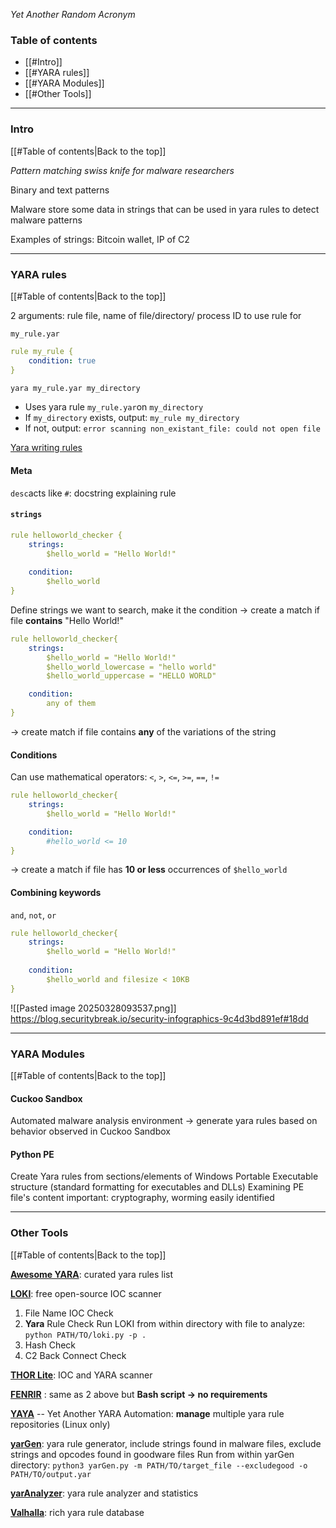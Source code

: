 *Yet Another Random Acronym*

### Table of contents
- [[#Intro]]
- [[#YARA rules]]
- [[#YARA Modules]]
- [[#Other Tools]]

___
### Intro
[[#Table of contents|Back to the top]]

_Pattern matching swiss knife for malware researchers_

Binary and text patterns

Malware store some data in strings that can be used in yara rules to detect malware patterns

Examples of strings: Bitcoin wallet, IP of C2

___
### YARA rules
[[#Table of contents|Back to the top]]

2 arguments: rule file, name of file/directory/ process ID to use rule for

`my_rule.yar`
```yaml
rule my_rule {
	condition: true
}
```

```Bash
yara my_rule.yar my_directory
```
- Uses yara rule `my_rule.yar`on `my_directory`
- If `my_directory` exists, output: `my_rule my_directory`
- If not, output: `error scanning non_existant_file: could not open file`

[Yara writing rules](https://yara.readthedocs.io/en/stable/writingrules.html)

#### Meta
`desc`acts like `#`: docstring explaining rule

#### `strings`
```yaml
rule helloworld_checker {
	strings:
		$hello_world = "Hello World!"
	
	condition:
		$hello_world
}
```
Define strings we want to search, make it the condition $\rightarrow$ create a match if file **contains** "Hello World!"

```yaml
rule helloworld_checker{
	strings:
		$hello_world = "Hello World!"
		$hello_world_lowercase = "hello world"
		$hello_world_uppercase = "HELLO WORLD"

	condition:
		any of them
}
```
$\rightarrow$ create match if file contains **any** of the variations of the string

#### Conditions
Can use mathematical operators: `<`, `>`, `<=`, `>=`, `==`, `!=`

```yaml
rule helloworld_checker{
	strings:
		$hello_world = "Hello World!"

	condition:
        #hello_world <= 10
}
```
$\rightarrow$ create a match if file has **10 or less** occurrences of `$hello_world`

#### Combining keywords
`and`, `not`, `or`

```yaml
rule helloworld_checker{
	strings:
		$hello_world = "Hello World!" 
        
    condition:
	    $hello_world and filesize < 10KB 
}
```

![[Pasted image 20250328093537.png]]
https://blog.securitybreak.io/security-infographics-9c4d3bd891ef#18dd

___
### YARA Modules
[[#Table of contents|Back to the top]]
#### Cuckoo Sandbox
Automated malware analysis environment $\rightarrow$ generate yara rules based on behavior observed in Cuckoo Sandbox

#### Python PE
Create Yara rules from sections/elements of Windows Portable Executable structure (standard formatting for executables and DLLs)
Examining PE file's content important: cryptography, worming easily identified

___
### Other Tools
[[#Table of contents|Back to the top]]

**[Awesome YARA](https://github.com/InQuest/awesome-yara)**: curated yara rules list

**[LOKI](https://github.com/Neo23x0/Loki)**: free open-source IOC scanner
1. File Name IOC Check
2. **Yara** Rule Check
   Run LOKI from within directory with file to analyze: `python PATH/TO/loki.py -p .`
3. Hash Check
4. C2 Back Connect Check

**[THOR Lite](https://www.nextron-systems.com/thor-lite/)**: IOC and YARA scanner

**[FENRIR](https://github.com/Neo23x0/Fenrir)** : same as 2 above but **Bash script $\rightarrow$ no requirements**

**[YAYA](https://github.com/EFForg/yaya)** -- Yet Another YARA Automation: **manage** multiple yara rule repositories (Linux only)

**[yarGen](https://github.com/Neo23x0/yarGen)**: yara rule generator, include strings found in malware files, exclude strings and opcodes found in goodware files
Run from within yarGen directory: `python3 yarGen.py -m PATH/TO/target_file --excludegood -o PATH/TO/output.yar`

**[yarAnalyzer](https://github.com/Neo23x0/yarAnalyzer/)**: yara rule analyzer and statistics

**[Valhalla](https://valhalla.nextron-systems.com/)**: rich yara rule database